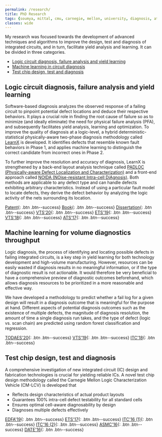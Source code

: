 ```yaml
---
permalink: /research/
title: PhD Research
tags: {soumya, mittal, cmu, carnegie, mellon, university, diagnosis, atpg, yield, failure, pfa, machine learning, graduate, phd, roorkee, intel, globalfoundries}
classes: wide
---
```


My research was focused towards the development of advanced techniques and algorithms to improve the design, test and diagnosis of integrated circuits, and in turn, facilitate yield analysis and learning. It can be divided in three categories.

+ [Logic circuit diagnosis, failure analysis and yield learning](#1)
+ [Machine learning in circuit diagnosis](#2)
+ [Test chip design, test and diagnosis](#3)


## <a name="1"></a>Logic circuit diagnosis, failure analysis and yield learning

Software-based diagnosis analyzes the observed response of a failing circuit to pinpoint potential defect locations and deduce their respective behaviors. It plays a crucial role in finding the root cause of failure so as to minimize (and ideally eliminate) the need for physical failure analysis (PFA), and subsequently facilitates yield analysis, learning and optimization. To improve the quality of diagnosis at a logic-level, a hybrid deterministic-statistical physically-aware two-phase diagnosis methodology called [LearnX](https://ieeexplore.ieee.org/document/8791512) is developed. It identifies defects that resemble known fault behaviors in Phase 1, and applies machine learning to distinguish the correct candidate from incorrect ones in Phase 2.


To further improve the resolution and accuracy of diagnosis, LearnX is strengthened by a back-end layout analysis technique called [PADLOC (Physically-aware Defect Localization and Characterization)](https://ieeexplore.ieee.org/document/8267889) and a front-end approach called [NOIDA (NOise-resistant Intra-cell DiAgnosis)](https://ieeexplore.ieee.org/document/8368664). Both methods are applicable to any defect type and can handle defects exhibiting arbitrary characteristics. Instead of using a particular fault model to locate defects, they derive the defect behavior by analyzing the logic activity of the nets surrounding its location.

[Patent](https://patents.google.com/patent/US20210042644A1/en){: .btn .btn--success}
[Book](https://www.amazon.com/Machine-Learning-Support-Diagnosis-System/dp/3031196384){: .btn .btn--success}
[Dissertation](https://kilthub.cmu.edu/articles/thesis/Learning_Enhanced_Diagnosis_of_Logic_Circuit_Failures/11962164){: .btn .btn--success}
[VTS'20](https://ieeexplore.ieee.org/document/9107603){: .btn .btn--success}
[ETS'19](https://ieeexplore.ieee.org/document/8791512){: .btn .btn--success}
[VTS'18](https://ieeexplore.ieee.org/document/8368664){: .btn .btn--success}
[ATS'17](https://ieeexplore.ieee.org/document/8267889){: .btn .btn--success}

## <a name="2"></a>Machine learning for volume diagnostics throughput

Logic diagnosis, the process of identifying and locating possible defects in failing integrated circuits, is a key step in yield learning for both technology development and high-volume manufacturing. However, resources can be easily wasted if diagnosis results in no meaningful information, or if the type of diagnostic result is not actionable. It would therefore be very beneficial to have a comprehensive preview of diagnostic outcomes beforehand, which allows diagnosis resources to be prioritized in a more reasonable and effective way.


We have developed a methodology to predict whether a fail log for a given design will result in a diagnosis outcome that is meaningful for the purpose at hand. Different aspects of potential diagnosis outcomes such as the existence of multiple defects, the magnitude of diagnosis resolution, the amount of time a single diagnosis run  takes, and the type of defect (logic vs. scan chain) are predicted using random forest classification and regression.

[TODAES'20](https://dl.acm.org/doi/abs/10.1145/3398267){: .btn .btn--success}
[VTS'19](https://ieeexplore.ieee.org/document/8758642){: .btn .btn--success}
[ITC'18](https://ieeexplore.ieee.org/document/8624884){: .btn .btn--success}

## <a name="3"></a>Test chip design, test and diagnosis

A comprehensive investigation of new integrated circuit (IC) design and fabrication technologies is crucial for yielding reliable ICs. A novel test chip design methodology called the Carnegie Mellon Logic Characterization Vehicle (CM-LCV) is developed that

+ Reflects design characteristics of actual product layouts
+ Guarantees 100% intra-cell defect testability for all standard cells
+ Ensures optimal cell-aware diagnosability by design
+ Diagnoses multiple defects effectively

[EDFA'19](https://www.asminternational.org/web/edfas/news/edfa/-/journal_content/56/10192/36324098/MAGAZINE){: .btn .btn--success}
[ETS'17](https://ieeexplore.ieee.org/document/7968231){: .btn .btn--success}
[ITC'16 (1)](https://ieeexplore.ieee.org/document/7805849){: .btn .btn--success}
[ITC'16 (2)](https://ieeexplore.ieee.org/document/7805850){: .btn .btn--success}
[ASMC'16](https://ieeexplore.ieee.org/document/7491080){: .btn .btn--success}
[DATE'16](https://ieeexplore.ieee.org/document/7459289){: .btn .btn--success}
